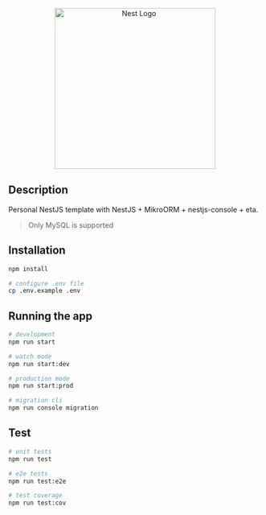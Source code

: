 <p align="center">
  <a href="http://nestjs.com/" target="blank"><img src="https://nestjs.com/img/logo_text.svg" width="320" alt="Nest Logo" /></a>
</p>

## Description
Personal NestJS template with NestJS + MikroORM + nestjs-console + eta.

> Only MySQL is supported

## Installation

```bash
npm install

# configure .env file
cp .env.example .env
```

## Running the app

```bash
# development
npm run start

# watch mode
npm run start:dev

# production mode
npm run start:prod

# migration cli
npm run console migration
```

## Test

```bash
# unit tests
npm run test

# e2e tests
npm run test:e2e

# test coverage
npm run test:cov
```
